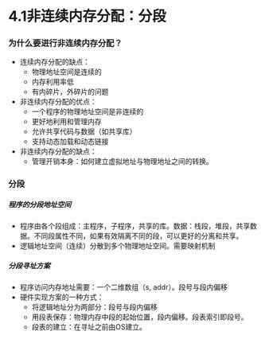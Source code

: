 # 4.1非连续内存分配：分段

### 为什么要进行非连续内存分配？

* 连续内存分配的缺点：
    * 物理地址空间是连续的
    * 内存利用率低
    * 有内碎片，外碎片的问题
* 非连续内存分配的优点：
    * 一个程序的物理地址空间是非连续的
    * 更好地利用和管理内存
    * 允许共享代码与数据（如共享库）
    * 支持动态加载和动态链接
* 非连续内存分配的缺点：
    * 管理开销本身：如何建立虚拟地址与物理地址之间的转换。

### 分段

##### 程序的分段地址空间

* 程序由各个段组成：主程序，子程序，共享的库。数据：栈段，堆段，共享数据。不同段属性不同，如果有效隔离不同的段，可以更好的分离和共享。
* 逻辑地址空间（连续）分散到多个物理地址空间。需要映射机制

##### 分段寻址方案

* 程序访问内存地址需要：一个二维数组（s, addr）。段号与段内偏移
* 硬件实现方案的一种方式：
    * 将逻辑地址分为两部分：段号与段内偏移
    * 用段表保存：物理内存中段的起始位置，段内偏移。段表索引即段号。
    * 段表的建立：在寻址之前由OS建立。
